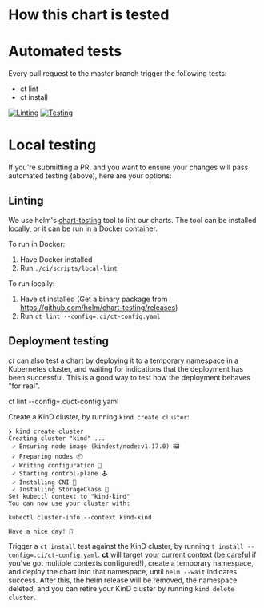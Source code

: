 # How this chart is tested

# Automated tests

Every pull request to the master branch trigger the following tests:

* ct lint
* ct install


[![Linting](https://github.com/funkypenguin/helm-docker-mailserver/workflows/Linting/badge.svg)](.github/workflows/on-pr-lint-charts.yml)
[![Testing](https://github.com/funkypenguin/helm-docker-mailserver/workflows/Testing/badge.svg)](.github/workflows/on-pr-test-charts.yml)


# Local testing

If you're submitting a PR, and you want to ensure your changes will pass automated testing (above), here are your options:

## Linting

We use helm's [chart-testing](https://github.com/helm/chart-testing) tool to lint our charts. The tool can be installed locally, or it can be run in a Docker container.

To run in Docker:

1. Have Docker installed
2. Run `./ci/scripts/local-lint`

To run locally:

1. Have ct installed (Get a binary package from https://github.com/helm/chart-testing/releases)
2. Run `ct lint --config=.ci/ct-config.yaml`

## Deployment testing

*ct* can also test a chart by deploying it to a temporary namespace in a Kubernetes cluster, and waiting for indications that the deployment has been successful. This is a good way to test how the deployment behaves "for real".




ct lint --config=.ci/ct-config.yaml

Create a KinD cluster, by running `kind create cluster`:

```
❯ kind create cluster
Creating cluster "kind" ...
 ✓ Ensuring node image (kindest/node:v1.17.0) 🖼
 ✓ Preparing nodes 📦
 ✓ Writing configuration 📜
 ✓ Starting control-plane 🕹️
 ✓ Installing CNI 🔌
 ✓ Installing StorageClass 💾
Set kubectl context to "kind-kind"
You can now use your cluster with:

kubectl cluster-info --context kind-kind

Have a nice day! 👋
```

Trigger a `ct install` test against the KinD cluster, by running `t install --config=.ci/ct-config.yaml`. **ct** will target your current context (be careful if you've got multiple contexts configured!), create a temporary namespace, and deploy the chart into that namespace, until `helm --wait` indicates success. After this, the helm release will be removed, the namespace deleted, and you can retire your KinD cluster by running `kind delete cluster`.
